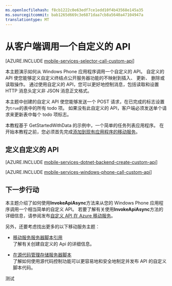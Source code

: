 ```yaml
---
ms.openlocfilehash: f8cb1222c0e63edf7ce1edd10f4b43568e145a35
ms.sourcegitcommit: bab1265d669c3e6871daa7cb8a5640a47104947a
translationtype: MT
---
```

<properties
    pageTitle="从 Windows Phone 应用程序 — 移动服务调用一个自定义的 API"
    description="了解如何定义一个自定义的 API，然后从 Windows Phone 应用程序使用 Azure 移动服务调用它。"
    services="mobile-services"
    documentationCenter="windows"
    authors="ggailey777"
    manager="dwrede"
    editor=""/>

<tags
    ms.service="mobile-services" 
    ms.workload="mobile"
    ms.tgt_pltfrm="mobile-windows-phone"
    ms.devlang="dotnet"
    ms.topic="article"
    ms.date="06/16/2015"
    ms.author="glenga"/>

# 从客户端调用一个自定义的 API

[AZURE.INCLUDE [mobile-services-selector-call-custom-api](../../includes/mobile-services-selector-call-custom-api.md)]

本主题演示如何从 Windows Phone 应用程序调用一个自定义的 API。 自定义的 API 使您能够定义自定义终结点公开服务器功能的不映射到插入、 更新、 删除或读取操作。 通过使用自定义的 API，您可以更好地控制消息，包括读取和设置 HTTP 消息头定义非 JSON 消息正文格式。

本主题中创建的自定义 API 使您能够发送一个 POST 请求，在已完成的标志设置为`true`的表中的所有 todo 项。 如果没有此自定义的 API，客户端必须发送单个请求来更新表中每个 todo 项标志。

本教程基于 GetStartedWithData 的示例中，一个简单的任务列表应用程序。 在开始本教程之前，您必须首先完成[添加到现有应用程序的移动服务](mobile-services-dotnet-backend-windows-phone-get-started-data.md)。

## <a name="define-custom-api"></a>定义自定义的 API

[AZURE.INCLUDE [mobile-services-dotnet-backend-create-custom-api](../../includes/mobile-services-dotnet-backend-create-custom-api.md)]

[AZURE.INCLUDE [mobile-services-windows-phone-call-custom-api](../../includes/mobile-services-windows-phone-call-custom-api.md)]


## 下一步行动

本主题介绍了如何使用**InvokeApiAsync**方法来从您的 Windows Phone 应用程序调用一个相当简单的自定义 API。 若要了解有关使用**InvokeApiAsync**方法的详细信息，请参阅发布[自定义 API 在 Azure 移动服务](http://blogs.msdn.com/b/carlosfigueira/archive/2013/06/19/custom-api-in-azure-mobile-services-client-sdks.aspx)。  

另外，还要考虑找出更多的以下移动服务主题︰

* [移动服务服务器脚本引用]
  <br/>了解有关创建自定义的 Api 的详细信息。

* [在源代码管理存储服务器脚本]
  <br/> 了解如何使用源代码控制功能可以更容易地和安全地制定并发布 API 的自定义脚本代码。

<!-- Anchors. -->
[定义自定义的 API]: #define-custom-api
[更新应用程序以调用自定义的 API]: #update-app
[测试应用程序]: #test-app
[下一步行动]: #next-steps

<!-- Images. -->

<!-- URLs. -->
[移动服务服务器脚本引用]: http://go.microsoft.com/fwlink/?LinkId=262293
[在源代码管理存储服务器脚本]: mobile-services-store-scripts-source-control.md

测试
